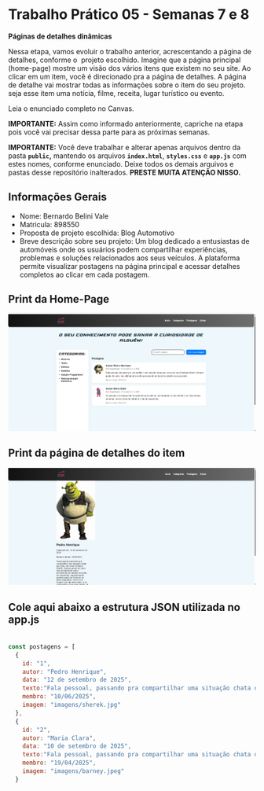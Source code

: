 # Trabalho Prático 05 - Semanas 7 e 8

**Páginas de detalhes dinâmicas**

Nessa etapa, vamos evoluir o trabalho anterior, acrescentando a página de detalhes, conforme o  projeto escolhido. Imagine que a página principal (home-page) mostre um visão dos vários itens que existem no seu site. Ao clicar em um item, você é direcionado pra a página de detalhes. A página de detalhe vai mostrar todas as informações sobre o item do seu projeto. seja esse item uma notícia, filme, receita, lugar turístico ou evento.

Leia o enunciado completo no Canvas. 

**IMPORTANTE:** Assim como informado anteriormente, capriche na etapa pois você vai precisar dessa parte para as próximas semanas. 

**IMPORTANTE:** Você deve trabalhar e alterar apenas arquivos dentro da pasta **`public`,** mantendo os arquivos **`index.html`**, **`styles.css`** e **`app.js`** com estes nomes, conforme enunciado. Deixe todos os demais arquivos e pastas desse repositório inalterados. **PRESTE MUITA ATENÇÃO NISSO.**

## Informações Gerais

- Nome: Bernardo Belini Vale
- Matricula: 898550
- Proposta de projeto escolhida: Blog Automotivo
- Breve descrição sobre seu projeto: Um blog dedicado a entusiastas de automóveis onde os usuários podem compartilhar experiências, problemas e soluções relacionados aos seus veículos. A plataforma permite visualizar postagens na página principal e acessar detalhes completos ao clicar em cada postagem.

## Print da Home-Page

![alt text](<public/imagens/home page.png>)

## Print da página de detalhes do item

![alt text](public/imagens/Screenshot_1.png)

## Cole aqui abaixo a estrutura JSON utilizada no app.js

```javascript

const postagens = [
  {
    id: "1",
    autor: "Pedro Henrique",
    data: "12 de setembro de 2025",
    texto:"Fala pessoal, passando pra compartilhar uma situação chata que rolou com meu Fastback Abarth. Sempre gostei do carro, mas ultimamente venho percebendo um barulho estranho na suspensão, especialmente quando passo por buracos ou pisos irregulares. Parece um rangido que não tinha antes, e tô começando a ficar preocupado. Já conferi as buchas e parece que algumas estão meio gastas, mas ainda não levei no mecânico para um diagnóstico mais detalhado.",
    membro: "10/06/2025",
    imagem: "imagens/sherek.jpg"
  },
  {
    id: "2",
    autor: "Maria Clara",
    data: "10 de setembro de 2025",
    texto:"Fala pessoal, passando pra compartilhar uma situação chata que rolou com meu Fastback Abarth. Sempre gostei do carro, mas ultimamente venho percebendo um barulho estranho na suspensão, especialmente quando passo por buracos ou pisos irregulares. Parece um rangido que não tinha antes, e tô começando a ficar preocupado. Já conferi as buchas e parece que algumas estão meio gastas, mas ainda não levei no mecânico para um diagnóstico mais detalhado.",
    membro: "19/04/2025",
    imagem: "imagens/barney.jpeg"
  }

